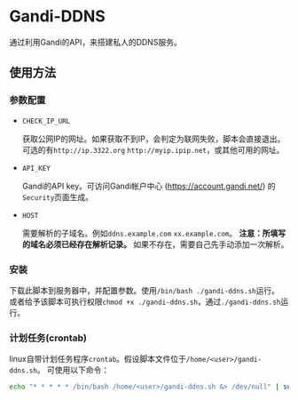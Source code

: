 # Gandi-DDNS

通过利用Gandi的API，来搭建私人的DDNS服务。

## 使用方法

### 参数配置

- `CHECK_IP_URL`
  
  获取公网IP的网址。如果获取不到IP，会判定为联网失败，脚本会直接退出。可选的有`http://ip.3322.org` `http://myip.ipip.net`，或其他可用的网址。

- `API_KEY`
  
  Gandi的API key。可访问Gandi帐户中心 (https://account.gandi.net/) 的`Security`页面生成。

- `HOST`
  
  需要解析的子域名。例如`ddns.example.com` `xx.example.com`。 **注意：所填写的域名必须已经存在解析记录。** 如果不存在，需要自己先手动添加一次解析。

### 安装

下载此脚本到服务器中，并配置参数。使用`/bin/bash ./gandi-ddns.sh`运行。
或者给予该脚本可执行权限`chmod +x ./gandi-ddns.sh`，通过`./gandi-ddns.sh`运行。

### 计划任务(crontab)

linux自带计划任务程序`crontab`。假设脚本文件位于`/home/<user>/gandi-ddns.sh`。
可使用以下命令：
```bash
echo "* * * * * /bin/bash /home/<user>/gandi-ddns.sh &> /dev/null" | sudo tee -a /etc/crontab > /dev/null
```

